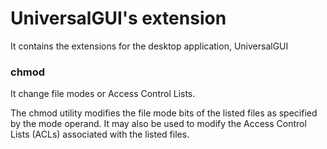 # UniversalGUI's extension
It contains the extensions for the desktop application, UniversalGUI

### chmod 
It change file modes or Access Control Lists.

The chmod utility modifies the file mode bits of the listed files as specified by the mode operand. It may also be used to modify the Access Control Lists (ACLs) associated with the listed files.
